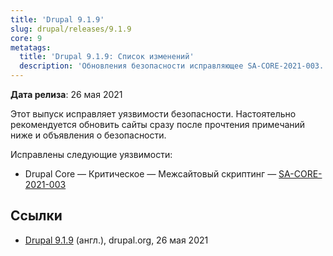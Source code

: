 ```yaml
---
title: 'Drupal 9.1.9'
slug: drupal/releases/9.1.9
core: 9
metatags:
  title: 'Drupal 9.1.9: Список изменений'
  description: 'Обновления безопасности исправляющее SA-CORE-2021-003.'
---
```


**Дата релиза**: 26 мая 2021

Этот выпуск исправляет уязвимости безопасности. Настоятельно рекомендуется обновить сайты сразу после прочтения примечаний ниже и объявления о безопасности.

Исправлены следующие уязвимости:

- Drupal Core — Критическое — Межсайтовый скриптинг — [SA-CORE-2021-003](../../../../security/sa-core/2021-003/index.md)

## Ссылки

- [Drupal 9.1.9](https://www.drupal.org/project/drupal/releases/9.1.9) (англ.), drupal.org, 26 мая 2021
